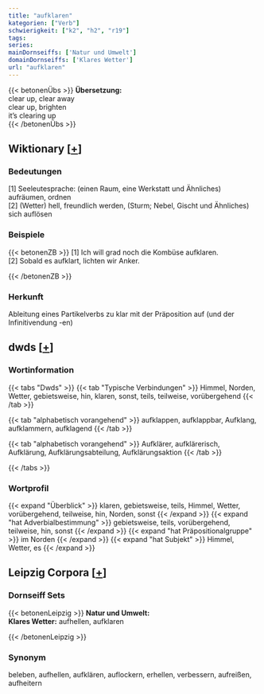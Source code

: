 ```yaml
---
title: "aufklaren"
kategorien: ["Verb"]
schwierigkeit: ["k2", "h2", "r19"]
tags:
series:
mainDornseiffs: ['Natur und Umwelt']
domainDornseiffs: ['Klares Wetter']
url: "aufklaren"
---
```


{{< betonenÜbs >}}
**Übersetzung:**  
clear up, clear away  
clear up, brighten  
it’s clearing up  
{{< /betonenÜbs >}}

## Wiktionary [[+](https://de.wiktionary.org/wiki/aufklaren)]

### Bedeutungen
[1] Seeleutesprache: (einen Raum, eine Werkstatt und Ähnliches) aufräumen, ordnen  
[2] (Wetter) hell, freundlich werden, (Sturm; Nebel, Gischt und Ähnliches) sich auflösen  

### Beispiele
{{< betonenZB >}}
[1] Ich will grad noch die Kombüse aufklaren.  
[2] Sobald es aufklart, lichten wir Anker.  

{{< /betonenZB >}}
### Herkunft
Ableitung eines Partikelverbs zu klar mit der Präposition auf (und der Infinitivendung -en)  



## dwds [[+](https://www.dwds.de/wb/aufklaren)]

### Wortinformation
{{< tabs "Dwds" >}}
{{< tab "Typische Verbindungen" >}}
Himmel, Norden, Wetter, gebietsweise, hin, klaren, sonst, teils, teilweise, vorübergehend
{{< /tab >}}

{{< tab "alphabetisch vorangehend" >}}
aufklappen, aufklappbar, Aufklang, aufklammern, aufklagend
{{< /tab >}}

{{< tab "alphabetisch vorangehend" >}}
Aufklärer, aufklärerisch, Aufklärung, Aufklärungsabteilung, Aufklärungsaktion
{{< /tab >}}

{{< /tabs >}}

### Wortprofil
{{< expand "Überblick" >}} klaren, gebietsweise, teils, Himmel, Wetter, vorübergehend, teilweise, hin, Norden, sonst {{< /expand >}}
{{< expand "hat Adverbialbestimmung" >}} gebietsweise, teils, vorübergehend, teilweise, hin, sonst {{< /expand >}}
{{< expand "hat Präpositionalgruppe" >}} im Norden {{< /expand >}}
{{< expand "hat Subjekt" >}} Himmel, Wetter, es {{< /expand >}}

## Leipzig Corpora [[+](https://corpora.uni-leipzig.de/en/res?word=aufklaren&corpusId=deu_newscrawl-public_2018)]

### Dornseiff Sets
{{< betonenLeipzig >}}
**Natur und Umwelt:**  
**Klares Wetter:** aufhellen, aufklaren  

{{< /betonenLeipzig >}}

### Synonym
beleben, aufhellen, aufklären, auflockern, erhellen, verbessern, aufreißen, aufheitern

